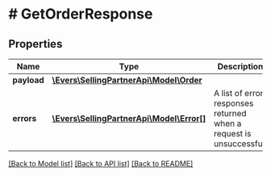 # # GetOrderResponse

## Properties

Name | Type | Description | Notes
------------ | ------------- | ------------- | -------------
**payload** | [**\Evers\SellingPartnerApi\Model\Order**](Order.md) |  | [optional]
**errors** | [**\Evers\SellingPartnerApi\Model\Error[]**](Error.md) | A list of error responses returned when a request is unsuccessful. | [optional]

[[Back to Model list]](../../README.md#models) [[Back to API list]](../../README.md#endpoints) [[Back to README]](../../README.md)
